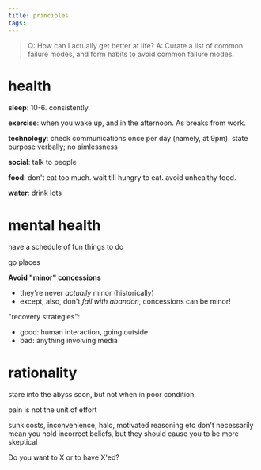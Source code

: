 ```yaml
---
title: principles
tags:
---
```

> Q: How can I actually get better at life?
> A: Curate a list of common failure modes, and form habits to avoid common failure modes. 


# health

**sleep**: 10-6. consistently. 

**exercise**: when you wake up, and in the afternoon. As breaks from work. 

**technology**: check communications once per day (namely, at 9pm). state purpose verbally; no aimlessness

**social**: talk to people 

**food**: don't eat too much. wait till hungry to eat. avoid unhealthy food. 

**water**: drink lots

# mental health

have a schedule of fun things to do

go places

**Avoid "minor" concessions**
- they're never *actually* minor (historically)
- except, also, don't *fail with abandon*, concessions can be minor!

"recovery strategies":
- good: human interaction, going outside 
- bad: anything involving media
# rationality

stare into the abyss soon, but not when in poor condition.

pain is not the unit of effort

sunk costs, inconvenience, halo, motivated reasoning etc don't necessarily mean you hold incorrect beliefs, but they should cause you to be more skeptical

Do you want to X or to have X'ed?

